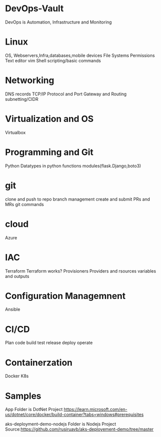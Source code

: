 # DevOps-Vault
DevOps is Automation, Infrastructure and Monitoring
# Linux  
OS, Webservers,Infra,databases,mobile devices
File Systems
Permissions
Text editor vim
Shell scripting/basic commands
# Networking
DNS records
TCP/IP Protocol and Port
Gateway and Routing
subnetting/CIDR
# Virtualization and OS
Virtualbox
# Programming and Git
Python
Datatypes in python
functions
modules(flask.Django,boto3)
# git
clone and push to repo
branch management
create and submit PRs and MRs
git commands
# cloud 
Azure
# IAC
Terraform 
Terraform works?
Provisioners 
Providers and rsources
variables and outputs
# Configuration Managemnent
Ansible
# CI/CD
Plan code build test release deploy operate
# Containerzation
Docker
K8s



# Samples
App Folder is DotNet Project
https://learn.microsoft.com/en-us/dotnet/core/docker/build-container?tabs=windows#prerequisites

aks-deployment-demo-nodejs Folder is Nodejs Project
Source:https://github.com/rusiruavb/aks-deployement-demo/tree/master
